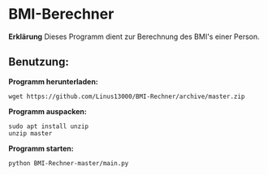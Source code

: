 # BMI-Berechner
**Erklärung**
Dieses Programm dient zur Berechnung des BMI's einer Person.

Benutzung: 
------------
**Programm herunterladen:**
```Shell
wget https://github.com/Linus13000/BMI-Rechner/archive/master.zip
```
**Programm auspacken:**
```Shell
sudo apt install unzip
unzip master
```
**Programm starten:**
```Shell
python BMI-Rechner-master/main.py
```
